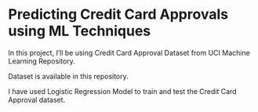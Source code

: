 # Predicting Credit Card Approvals using ML Techniques

In this project, I’ll be using Credit Card Approval Dataset from UCI Machine Learning Repository. 

Dataset is available in this repository.

I have used Logistic Regression Model to train and test the Credit Card Approval dataset.
